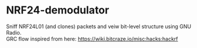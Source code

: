 # NRF24-demodulator
Sniff NRF24L01 (and clones) packets and veiw bit-level structure using GNU Radio.  
GRC flow inspired from here: https://wiki.bitcraze.io/misc:hacks:hackrf
